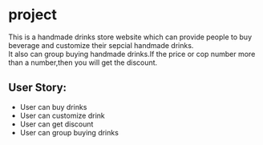 # project 
This is a handmade drinks store website which can provide people to buy beverage and customize their sepcial handmade drinks.<br>
It also can group buying handmade drinks.If the price or cop number more than a number,then you will get the discount.<br>

## User Story:
* User can buy drinks
* User can customize drink
* User can get discount 
* User can group buying drinks 

